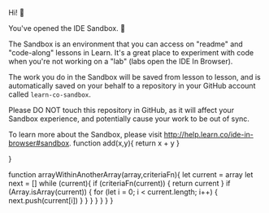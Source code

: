 Hi! 👋

You've opened the IDE Sandbox. 🎉

The Sandbox is an environment that you can access on "readme" and "code-along" lessons in Learn. It's a great place to experiment with code when you're not working on a "lab" (labs open the IDE In Browser).

The work you do in the Sandbox will be saved from lesson to lesson, and is automatically saved on your behalf to a repository in your GitHub account called `learn-co-sandbox`.

Please DO NOT touch this repository in GitHub, as it will affect your Sandbox experience, and potentially cause your work to be out of sync.

To learn more about the Sandbox, please visit http://help.learn.co/ide-in-browser#sandbox.
function add(x,y){
  return x + y
  }
  
}




function arrayWithinAnotherArray(array,criteriaFn){
  let current = array
  let next = []
  while (current){
    if (criteriaFn(current))
{
      return current
    }
    if
(Array.isArray(current)) {
  for (let i = 0; i < current.length; i++) {
      next.push(current[i])
      }
      }
  }
}
}
  }
}